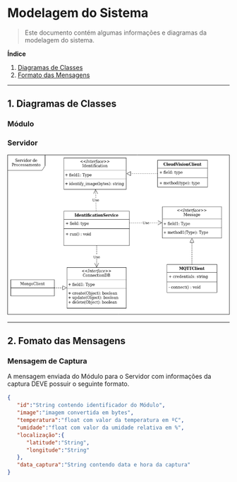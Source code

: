 # Modelagem do Sistema
> Este documento contém algumas informações e diagramas da modelagem do sistema.

**Índice**

1. [Diagramas de Classes](#1-diagramas-de-classes)
2. [Formato das Mensagens](#2-formato-das-mensagens)

---

## 1. Diagramas de Classes

### Módulo

### Servidor

![Diagrama de Classes do Servidor de Processamento](../images/processing-server-class-diagram.png)

---

## 2. Fomato das Mensagens

### Mensagem de Captura

A mensagem enviada do Módulo para o Servidor com informações da captura DEVE possuir o seguinte formato.

```json
{
   "id":"String contendo identificador do Módulo",
   "image":"imagem convertida em bytes",
   "temperatura":"float com valor da temperatura em ºC",
   "umidade":"float com valor da umidade relativa em %",
   "localização":{
      "latitude":"String",
      "longitude":"String"
   },
   "data_captura":"String contendo data e hora da captura"
}
```

